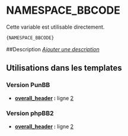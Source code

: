 # NAMESPACE_BBCODE


Cette variable est utilisable directement.

```html
{NAMESPACE_BBCODE}
```

##Description
[*Ajouter une description*](https://fa-tvars.appspot.com/var/NAMESPACE_BBCODE)

## Utilisations dans les templates

### Version PunBB
* __[overall_header](../tpl/var/punbb/overall_header.md#readme) :__ ligne [2](../tpl/src/punbb/overall_header.tpl#L2)

### Version phpBB2
* __[overall_header](../tpl/var/subsilver/overall_header.md#readme) :__ ligne [2](../tpl/src/subsilver/overall_header.tpl#L2)